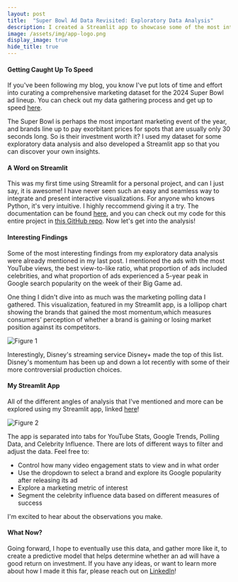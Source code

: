 ```yaml
---
layout: post
title:  "Super Bowl Ad Data Revisited: Exploratory Data Analysis"
description: I created a Streamlit app to showcase some of the most interesting findings from the Super Bowl Ad dataset I curated. What insights did I uncover?
image: /assets/img/app-logo.png
display_image: true
hide_title: true
---
```


#### Getting Caught Up To Speed

If you've been following my blog, you know I've put lots of time and effort into curating a comprehensive marketing dataset for the 2024 Super Bowl ad lineup. You can check out my data gathering process and get up to speed [here](https://sofiadscribner.github.io/insights-unlocked-blog/blog/super-bowl-data/).

The Super Bowl is perhaps the most important marketing event of the year, and brands line up to pay exorbitant prices for spots that are usually only 30 seconds long. So is their investment worth it? I used my dataset for some exploratory data analysis and also developed a Streamlit app so that you can discover your own insights.

#### A Word on Streamlit

This was my first time using Streamlit for a personal project, and can I just say, it is awesome! I have never seen such an easy and seamless way to integrate and present interactive visualizations. For anyone who knows Python, it's very intuitive. I highly reccommend giving it a try. The documentation can be found [here](https://docs.streamlit.io/), and you can check out my code for this entire project in [this GitHub repo](https://github.com/sofiadscribner/Super_Bowl_Project). Now let's get into the analysis!

#### Interesting Findings

Some of the most interesting findings from my exploratory data analysis were already mentioned in my last post. I mentioned the ads with the most YouTube views, the best view-to-like ratio, what proportion of ads included celebrities, and what proportion of ads experienced a 5-year peak in Google search popularity on the week of their Big Game ad.

One thing I didn't dive into as much was the marketing polling data I gathered. This visualization, featured in my Streamlit app, is a lollipop chart showing the brands that gained the most momentum,which measures consumers’ perception of whether a brand is gaining or losing market position against its competitors.

![Figure 1](https://sofiadscribner.github.io/insights-unlocked-blog/assets/img/lollipop.png)

Interestingly, Disney's streaming service Disney+ made the top of this list. Disney's momentum has been up and down a lot recently with some of their more controversial production choices.

#### My Streamlit App

All of the different angles of analysis that I've mentioned and more can be explored using my Streamlit app, linked [here](https://super-bowl-2024.streamlit.app/)! 

![Figure 2](https://sofiadscribner.github.io/insights-unlocked-blog/assets/img/app_preview.png)

The app is separated into tabs for YouTube Stats, Google Trends, Polling Data, and Celebrity Influence. There are lots of different ways to filter and adjust the data. Feel free to:

- Control how many video engagement stats to view and in what order
- Use the dropdown to select a brand and explore its Google popularity after releasing its ad
- Explore a marketing metric of interest
- Segment the celebrity influence data based on different measures of success 

I'm excited to hear about the observations you make.

#### What Now?

Going forward, I hope to eventually use this data, and gather more like it, to create a predictive model that helps determine whether an ad will have a good return on investment. If you have any ideas, or want to learn more about how I made it this far, please reach out on [LinkedIn](https://www.linkedin.com/in/sofia-scribner/)!